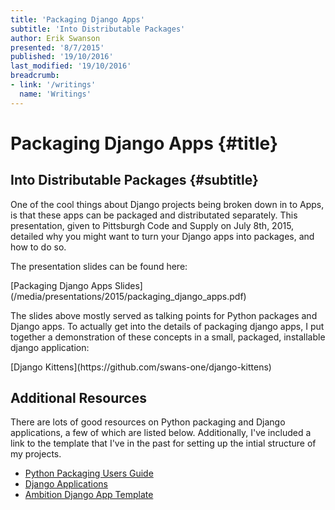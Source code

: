 ```yaml
---
title: 'Packaging Django Apps'
subtitle: 'Into Distributable Packages'
author: Erik Swanson
presented: '8/7/2015'
published: '19/10/2016'
last_modified: '19/10/2016'
breadcrumb:
- link: '/writings'
  name: 'Writings'
---
```



Packaging Django Apps {#title}
==============================

Into Distributable Packages {#subtitle}
---------------------------------------


One of the cool things about Django projects being broken down in to
Apps, is that these apps can be packaged and distributated
separately. This presentation, given to Pittsburgh Code and Supply on
July 8th, 2015, detailed why you might want to turn your Django apps
into packages, and how to do so.

The presentation slides can be found here:

<div class="centering">
[Packaging Django Apps Slides](/media/presentations/2015/packaging_django_apps.pdf)
</div>

The slides above mostly served as talking points for Python packages
and Django apps. To actually get into the details of packaging django
apps, I put together a demonstration of these concepts in a small,
packaged, installable django application:

<div class="centering">
[Django Kittens](https://github.com/swans-one/django-kittens)
</div>


Additional Resources
--------------------

There are lots of good resources on Python packaging and Django
applications, a few of which are listed below. Additionally, I've
included a link to the template that I've in the past for setting up
the intial structure of my projects.

- [Python Packaging Users Guide](https://packaging.python.org/)
- [Django Applications](https://docs.djangoproject.com/en/1.10/ref/applications/)
- [Ambition Django App Template](https://github.com/ambitioninc/django-app-template)
